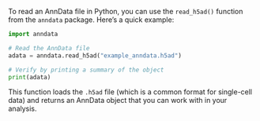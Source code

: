 To read an AnnData file in Python, you can use the `read_h5ad()` function from the `anndata` package. Here’s a quick example:

```python
import anndata

# Read the AnnData file
adata = anndata.read_h5ad("example_anndata.h5ad")

# Verify by printing a summary of the object
print(adata)
```

This function loads the `.h5ad` file (which is a common format for single-cell data) and returns an AnnData object that you can work with in your analysis.